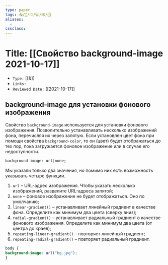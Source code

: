 ```yaml
---
type: paper
tags: 📥️/📜️/🩳/💻/🕸/🪟
aliases:
  - 
cssclass: 
---
```




# Title: **[[Свойство background-image 2021-10-17]]**
- `Type:` [[&]]
- `Links:`
- `Reviewed Date:` [[2021-10-17]]

## background-image для установки фонового изображения

Свойство `background-image` используется для установки фонового изображения. Позволительно устанавливать несколько изображений фона, перечисляя их через запятую. Если установлен цвет фона при помощи свойства `background-color`, то он (цвет) будет отображаться до тех пор, пока загружается фоновое изображение или в случае его недоступности.

```css
background-image: url|none;
```

Мы указали только два значения, но помимо них есть возможность указывать четыре функции.

1.  `url` – URL-адрес изображения. Чтобы указать несколько изображений, разделите URL-адреса запятой;
2.  `none` – фоновое изображение не будет отображаться. Оно по умолчанию;
3.  `linear-gradient()` – устанавливает линейный градиент в качестве фона. Определите как минимум два цвета (сверху вниз);
4.  `radial-gradient()` – устанавливает радиальный градиент в качестве фонового изображения. Определите как минимум два цвета (от центра до краев);
5.  `repeating-linear-gradient()` – повторяет линейный градиент;
6.  `repeating-radial-gradient()` – повторяет радиальный градиент.

```css
body {  
background-image: url("bg.jpg");  
}
```


